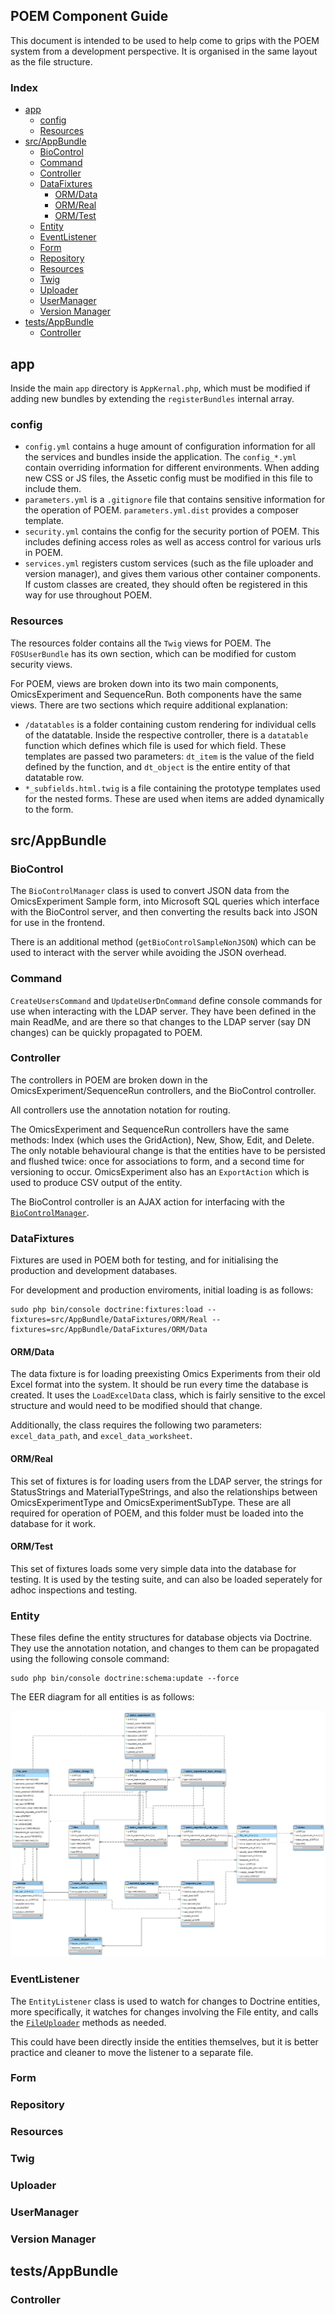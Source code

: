 ## POEM Component Guide 

This document is intended to be used to help come to grips with the POEM system from a development perspective. It is 
organised in the same layout as the file structure.

### Index

- [app](#app)
  - [config](#config)
  - [Resources](#resources) 
- [src/AppBundle](#src/appbundle)
  - [BioControl](#biocontrol)
  - [Command](#command)
  - [Controller](#controller)
  - [DataFixtures](#datafixtures)
    - [ORM/Data](#orm/data)
    - [ORM/Real](#orm/real)
    - [ORM/Test](#orm/test)
  - [Entity](#entity)
  - [EventListener](#eventlistener)
  - [Form](#form)
  - [Repository](#repository)
  - [Resources](#resources)
  - [Twig](#twig)
  - [Uploader](#uploader)
  - [UserManager](#usermanager)
  - [Version Manager](#versionmanager) 
- [tests/AppBundle](#tests/appbundle)
  - [Controller](#controller)
  
## app

Inside the main `app` directory is `AppKernal.php`, which must be modified if adding new bundles by extending the 
`registerBundles` internal array. 

### config

- `config.yml` contains a huge amount of configuration information for all the services and bundles inside the application.
The `config_*.yml` contain overriding information for different environments. When adding new CSS or JS files, the Assetic 
config must be modified in this file to include them.
- `parameters.yml` is a `.gitignore` file that contains sensitive information for the operation of POEM. `parameters.yml.dist` 
provides a composer template. 
- `security.yml` contains the config for the security portion of POEM. This includes defining access roles as well as 
access control for various urls in POEM. 
- `services.yml` registers custom services (such as the file uploader and version manager), and gives them various other 
container components. If custom classes are created, they should often be registered in this way for use throughout POEM. 

### Resources

The resources folder contains all the `Twig` views for POEM. The `FOSUserBundle` has its own section, which can be modified 
for custom security views.

For POEM, views are broken down into its two main components, OmicsExperiment and SequenceRun. Both components have the 
same views. There are two sections which require additional explanation:
- `/datatables` is a folder containing custom rendering for individual cells of the datatable. Inside the respective 
controller, there is a `datatable` function which defines which file is used for which field. These templates are passed 
two parameters: `dt_item` is the value of the field defined by the function, and `dt_object` is the entire entity of that 
datatable row. 
- `*_subfields.html.twig` is a file containing the prototype templates used for the nested forms. These are used when items 
are added dynamically to the form. 

## src/AppBundle

### BioControl

The `BioControlManager` class is used to convert JSON data from the OmicsExperiment Sample form, into Microsoft SQL 
queries which interface with the BioControl server, and then converting the results back into JSON for use in the frontend.

There is an additional method (`getBioControlSampleNonJSON`) which can be used to interact with the server while avoiding 
the JSON overhead.   

### Command

`CreateUsersCommand` and `UpdateUserDnCommand` define console commands for use when interacting with the LDAP server. 
They have been defined in the main ReadMe, and are there so that changes to the LDAP server (say DN changes) can be 
quickly propagated to POEM.   

### Controller

The controllers in POEM are broken down in the OmicsExperiment/SequenceRun controllers, and the BioControl controller. 

All controllers use the annotation notation for routing. 

The OmicsExperiment and SequenceRun controllers have the same methods: Index (which uses the GridAction), New, Show, 
Edit, and Delete. The only notable behavioural change is that the entities have to be persisted and flushed twice: once 
for associations to form, and a second time for versioning to occur. OmicsExperiment also has an `ExportAction` which is 
used to produce CSV output of the entity.  

The BioControl controller is an AJAX action for interfacing with the [`BioControlManager`](#biocontrol).

### DataFixtures

Fixtures are used in POEM both for testing, and for initialising the production and development databases.

For development and production enviroments, initial loading is as follows:

```
sudo php bin/console doctrine:fixtures:load --fixtures=src/AppBundle/DataFixtures/ORM/Real --fixtures=src/AppBundle/DataFixtures/ORM/Data
```

#### ORM/Data

The data fixture is for loading preexisting Omics Experiments from their old Excel format into the system. It should be 
run every time the database is created. It uses the `LoadExcelData` class, which is fairly sensitive to the excel 
structure and would need to be modified should that change. 

Additionally, the class requires the following two parameters: `excel_data_path`, and `excel_data_worksheet`.

#### ORM/Real

This set of fixtures is for loading users from the LDAP server, the strings for StatusStrings and MaterialTypeStrings, 
and also the relationships between OmicsExperimentType and OmicsExperimentSubType. These are all required for operation 
of POEM, and this folder must be loaded into the database for it work.  

#### ORM/Test

This set of fixtures loads some very simple data into the database for testing. It is used by the testing suite, and can 
also be loaded seperately for adhoc inspections and testing. 

### Entity

These files define the entity structures for database objects via Doctrine. They use the annotation notation, and changes 
to them can be propagated using the following console command:

```
sudo php bin/console doctrine:schema:update --force
```

The EER diagram for all entities is as follows:

![EER](screenshots/eer.png)

### EventListener

The `EntityListener` class is used to watch for changes to Doctrine entities, more specifically, it watches for changes 
involving the File entity, and calls the [`FileUploader`](#uploader) methods as needed.

This could have been directly inside the entities themselves, but it is better practice and cleaner to move the listener 
to a separate file. 

### Form
### Repository
### Resources
### Twig
### Uploader
### UserManager 
### Version Manager 

## tests/AppBundle

### Controller